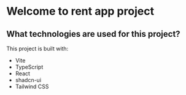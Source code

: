 # Welcome to rent app project

## What technologies are used for this project?

This project is built with:

- Vite
- TypeScript
- React
- shadcn-ui
- Tailwind CSS
